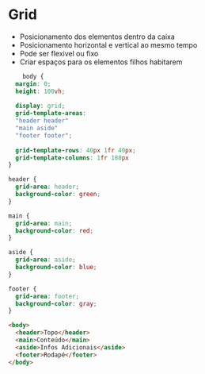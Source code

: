 # Grid

* Posicionamento dos elementos dentro da caixa
* Posicionamento horizontal e vertical ao mesmo tempo
* Pode ser flexivel ou fixo
* Criar espaços para os elementos filhos habitarem

```CSS
    body {
  margin: 0;
  height: 100vh;
  
  display: grid;
  grid-template-areas:
  "header header"
  "main aside"
  "footer footer";
  
  grid-template-rows: 40px 1fr 40px;
  grid-template-columns: 1fr 180px
}

header {
  grid-area: header;
  background-color: green;
}

main {
  grid-area: main;
  background-color: red;
}

aside {
  grid-area: aside;
  background-color: blue;
}

footer {
  grid-area: footer;
  background-color: gray;
}
```

```html
<body>
  <header>Topo</header>
  <main>Conteúdo</main>
  <aside>Infos Adicionais</aside>
  <footer>Rodapé</footer>
</body>
```